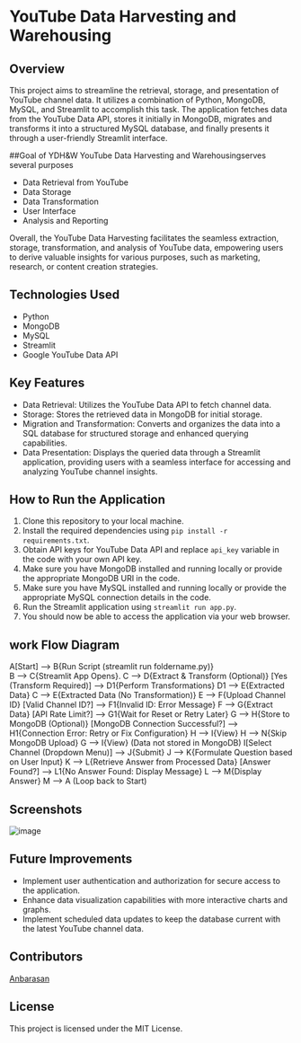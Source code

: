 # YouTube Data Harvesting and Warehousing

## Overview
This project aims to streamline the retrieval, storage, and presentation of YouTube channel data. It utilizes a combination of Python, MongoDB, MySQL, and Streamlit to accomplish this task. The application fetches data from the YouTube Data API, stores it initially in MongoDB, migrates and transforms it into a structured MySQL database, and finally presents it through a user-friendly Streamlit interface.

##Goal of YDH&W
 YouTube Data Harvesting and Warehousingserves several purposes
- Data Retrieval from YouTube
- Data Storage
- Data Transformation
- User Interface
- Analysis and Reporting

Overall, the YouTube Data Harvesting facilitates the seamless extraction, storage, transformation, and analysis of YouTube data, empowering users to derive valuable insights for various purposes, such as marketing, research, or content creation strategies.

## Technologies Used
- Python
- MongoDB
- MySQL
- Streamlit
- Google YouTube Data API

## Key Features
- Data Retrieval: Utilizes the YouTube Data API to fetch channel data.
- Storage: Stores the retrieved data in MongoDB for initial storage.
- Migration and Transformation: Converts and organizes the data into a SQL database for structured storage and enhanced querying capabilities.
- Data Presentation: Displays the queried data through a Streamlit application, providing users with a seamless interface for accessing and analyzing YouTube channel insights.


## How to Run the Application
1. Clone this repository to your local machine.
2. Install the required dependencies using `pip install -r requirements.txt`.
3. Obtain API keys for YouTube Data API and replace `api_key` variable in the code with your own API key.
4. Make sure you have MongoDB installed and running locally or provide the appropriate MongoDB URI in the code.
5. Make sure you have MySQL installed and running locally or provide the appropriate MySQL connection details in the code.
6. Run the Streamlit application using `streamlit run app.py`.
7. You should now be able to access the application via your web browser.

## work Flow Diagram

A[Start] --> B{Run Script (streamlit run foldername.py)}<br>
B --> C{Streamlit App Opens}.
C --> D{Extract & Transform (Optional)}
    [Yes (Transform Required)] --> D1{Perform Transformations}
    D1 --> E{Extracted Data}
C --> E{Extracted Data (No Transformation)}
E --> F{Upload Channel ID}
    [Valid Channel ID?] --> F1{Invalid ID: Error Message}
    F --> G{Extract Data}
        [API Rate Limit?] --> G1{Wait for Reset or Retry Later}
        G --> H{Store to MongoDB (Optional)}
            [MongoDB Connection Successful?] --> H1{Connection Error: Retry or Fix Configuration}
            H --> I{View}
            H --> N{Skip MongoDB Upload}
        G --> I{View} (Data not stored in MongoDB)
I[Select Channel (Dropdown Menu)] --> J{Submit}
J --> K{Formulate Question based on User Input}
K --> L{Retrieve Answer from Processed Data}
    [Answer Found?] --> L1{No Answer Found: Display Message}
    L --> M{Display Answer}
M --> A (Loop back to Start)

## Screenshots
![image](https://github.com/AnbarasanKrishnan1/project_1/assets/142040700/fd18529a-a9f0-4b89-b6d3-8616419cf245)

## Future Improvements
- Implement user authentication and authorization for secure access to the application.
- Enhance data visualization capabilities with more interactive charts and graphs.
- Implement scheduled data updates to keep the database current with the latest YouTube channel data.

## Contributors
[Anbarasan](https://www.linkedin.com/in/anbarasan-krishnan-data-scientist/)

## License
This project is licensed under the MIT License.
